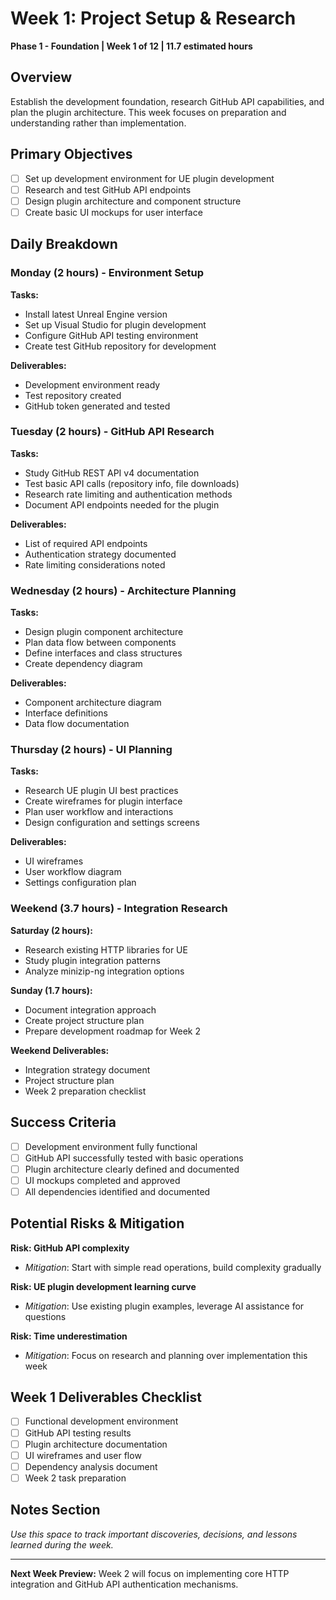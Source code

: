 # Week 1: Project Setup & Research
**Phase 1 - Foundation | Week 1 of 12 | 11.7 estimated hours**

## Overview
Establish the development foundation, research GitHub API capabilities, and plan the plugin architecture. This week focuses on preparation and understanding rather than implementation.

## Primary Objectives
- [ ] Set up development environment for UE plugin development
- [ ] Research and test GitHub API endpoints
- [ ] Design plugin architecture and component structure
- [ ] Create basic UI mockups for user interface

## Daily Breakdown

### Monday (2 hours) - Environment Setup
**Tasks:**
- Install latest Unreal Engine version
- Set up Visual Studio for plugin development
- Configure GitHub API testing environment
- Create test GitHub repository for development

**Deliverables:**
- Development environment ready
- Test repository created
- GitHub token generated and tested

### Tuesday (2 hours) - GitHub API Research
**Tasks:**
- Study GitHub REST API v4 documentation
- Test basic API calls (repository info, file downloads)
- Research rate limiting and authentication methods
- Document API endpoints needed for the plugin

**Deliverables:**
- List of required API endpoints
- Authentication strategy documented
- Rate limiting considerations noted

### Wednesday (2 hours) - Architecture Planning
**Tasks:**
- Design plugin component architecture
- Plan data flow between components
- Define interfaces and class structures
- Create dependency diagram

**Deliverables:**
- Component architecture diagram
- Interface definitions
- Data flow documentation

### Thursday (2 hours) - UI Planning
**Tasks:**
- Research UE plugin UI best practices
- Create wireframes for plugin interface
- Plan user workflow and interactions
- Design configuration and settings screens

**Deliverables:**
- UI wireframes
- User workflow diagram
- Settings configuration plan

### Weekend (3.7 hours) - Integration Research
**Saturday (2 hours):**
- Research existing HTTP libraries for UE
- Study plugin integration patterns
- Analyze minizip-ng integration options

**Sunday (1.7 hours):**
- Document integration approach
- Create project structure plan
- Prepare development roadmap for Week 2

**Weekend Deliverables:**
- Integration strategy document
- Project structure plan
- Week 2 preparation checklist

## Success Criteria
- [ ] Development environment fully functional
- [ ] GitHub API successfully tested with basic operations
- [ ] Plugin architecture clearly defined and documented
- [ ] UI mockups completed and approved
- [ ] All dependencies identified and documented

## Potential Risks & Mitigation
**Risk: GitHub API complexity**
- *Mitigation*: Start with simple read operations, build complexity gradually

**Risk: UE plugin development learning curve**
- *Mitigation*: Use existing plugin examples, leverage AI assistance for questions

**Risk: Time underestimation**
- *Mitigation*: Focus on research and planning over implementation this week

## Week 1 Deliverables Checklist
- [ ] Functional development environment
- [ ] GitHub API testing results
- [ ] Plugin architecture documentation
- [ ] UI wireframes and user flow
- [ ] Dependency analysis document
- [ ] Week 2 task preparation

## Notes Section
*Use this space to track important discoveries, decisions, and lessons learned during the week.*

---
**Next Week Preview:** Week 2 will focus on implementing core HTTP integration and GitHub API authentication mechanisms.
